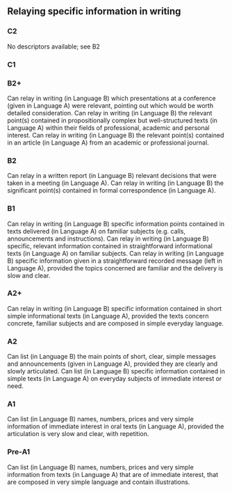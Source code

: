 ## Relaying specific information in writing
### C2
No descriptors available; see B2
### C1

### B2+
Can relay in writing (in Language B) which presentations at a conference (given in Language A) were relevant, pointing out which would be worth detailed consideration.
Can relay in writing (in Language B) the relevant point(s) contained in propositionally complex but well-structured texts (in Language A) within their fields of professional, academic and personal interest.
Can relay in writing (in Language B) the relevant point(s) contained in an article (in Language A) from an academic or professional journal.
### B2
Can relay in a written report (in Language B) relevant decisions that were taken in a meeting (in Language A).
Can relay in writing (in Language B) the significant point(s) contained in formal correspondence (in Language A).
### B1
Can relay in writing (in Language B) specific information points contained in texts delivered (in Language A) on familiar subjects (e.g. calls, announcements and instructions).
Can relay in writing (in Language B) specific, relevant information contained in straightforward informational texts (in Language A) on familiar subjects.
Can relay in writing (in Language B) specific information given in a straightforward recorded message (left in Language A), provided the topics concerned are familiar and the delivery is slow and clear.
### A2+
Can relay in writing (in Language B) specific information contained in short simple informational texts (in Language A), provided the texts concern concrete, familiar subjects and are composed in simple everyday language.
### A2
Can list (in Language B) the main points of short, clear, simple messages and announcements (given in Language A), provided they are clearly and slowly articulated.
Can list (in Language B) specific information contained in simple texts (in Language A) on everyday subjects of immediate interest or need.
### A1
Can list (in Language B) names, numbers, prices and very simple information of immediate interest in oral texts (in Language A), provided the articulation is very slow and clear, with repetition.
### Pre-A1
Can list (in Language B) names, numbers, prices and very simple information from texts (in Language A) that are of immediate interest, that are composed in very simple language and contain illustrations.